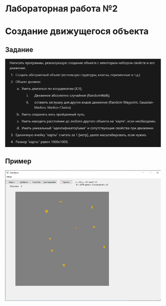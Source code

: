 # Лабораторная работа №2
# Создание движущегося объекта

## Задание
<img src = "lab2.png">

## Пример

<img src = "lab2_example.png">